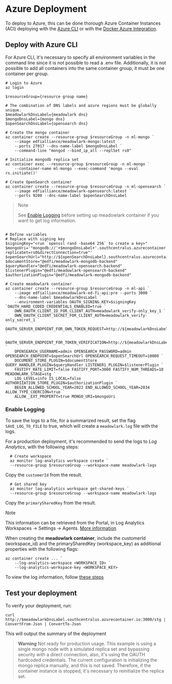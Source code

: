 # Azure Deployment

To deploy to Azure, this can be done thorough Azure Container Instances (ACI) deploying with the [Azure
CLI](https://learn.microsoft.com/en-us/cli/azure/install-azure-cli) or with the [Docker Azure
Integration](https://docs.docker.com/cloud/aci-integration/).

## Deploy with Azure CLI

For Azure CLI, it's necessary to specify all environment variables in the command line since it is not possible to read a
.env file. Additionally, it is not possible to add all containers into the same container group, it must be one container per
group.

```pwsh
# Login to Azure
az login

$resourceGroup={resource group name}

# The combination of DNS labels and azure regions must be globally unique.
$meadowlarkDnsLabel={meadowlark dns}
$mongoDnsLabel={mongo dns}
$openSearchDnsLabel={opensearch dns}

# Create the mongo container
az container create --resource-group $resourceGroup -n ml-mongo `
    --image edfialliance/meadowlark-mongo:latest `
    --ports 27017 --dns-name-label $mongoDnsLabel `
    --command-line "mongod --bind_ip_all --replSet rs0"

# Initialize mongodb replica set
az container exec --resource-group $resourceGroup -n ml-mongo `
    --container-name ml-mongo --exec-command 'mongo --eval rs.initiate()'

# Create OpenSearch container
az container create --resource-group $resourceGroup -n ml-opensearch `
    --image edfialliance/meadowlark-opensearch:latest `
    --ports 9200 --dns-name-label $openSearchDnsLabel

```

> > [!NOTE]
> See [Enable Logging](#enable-logging) before setting up meadowlark container if you want to get log information.

```pwsh

# Define variables
# Replace with signing key
$signingKey="<run `openssl rand -base64 256` to create a key>"
$mongoUri='"mongodb://'+$mongoDnsLabel+'.southcentralus.azurecontainer.io:27017/?replicaSet=rs0&directConnection=true"'
$openSearchUrl="http://${openSearchDnsLabel}.southcentralus.azurecontainer.io:9200"
$documentStore="@edfi/meadowlark-mongodb-backend"
$queryHandler="@edfi/meadowlark-opensearch-backend"
$listenerPlugin="@edfi/meadowlark-opensearch-backend"
$authorizationPlugin="@edfi/meadowlark-mongodb-backend"

# Create meadowlark container
az container create --resource-group $resourceGroup -n ml-api `
    --image edfialliance/meadowlark-ed-fi-api:pre --ports 3000 `
    --dns-name-label $meadowlarkDnsLabel `
    --environment-variables OAUTH_SIGNING_KEY=$signingKey `OAUTH_HARD_CODED_CREDENTIALS_ENABLED=true `
    OWN_OAUTH_CLIENT_ID_FOR_CLIENT_AUTH=meadowlark_verify-only_key_1 `
    OWN_OAUTH_CLIENT_SECRET_FOR_CLIENT_AUTH=meadowlark_verify-only_secret_1 `
    OAUTH_SERVER_ENDPOINT_FOR_OWN_TOKEN_REQUEST=http://${meadowlarkDnsLabel}.southcentralus.azurecontainer.io:3000/stg/oauth/token `
    OAUTH_SERVER_ENDPOINT_FOR_TOKEN_VERIFICATION=http://${meadowlarkDnsLabel}.southcentralus.azurecontainer.io:3000/stg/oauth/verify `
    OPENSEARCH_USERNAME=admin OPENSEARCH_PASSWORD=admin OPENSEARCH_ENDPOINT=$openSearchUrl OPENSEARCH_REQUEST_TIMEOUT=10000 `
    DOCUMENT_STORE_PLUGIN=$documentStore QUERY_HANDLER_PLUGIN=$queryHandler LISTENER1_PLUGIN=$listenerPlugin `
    FASTIFY_RATE_LIMIT=false FASTIFY_PORT=3000 FASTIFY_NUM_THREADS=10 MEADOWLARK_STAGE=stg `
    LOG_LEVEL=info IS_LOCAL=false AUTHORIZATION_STORE_PLUGIN=$authorizationPlugin `
    BEGIN_ALLOWED_SCHOOL_YEAR=2022 END_ALLOWED_SCHOOL_YEAR=2034 ALLOW_TYPE_COERCION=true `
    ALLOW__EXT_PROPERTY=true MONGO_URI=$mongoUri
```

### Enable Logging

To save the logs to a file, for a summarized result, set the flag `SAVE_LOG_TO_FILE` to true, which will create a
`meadowlark.log` file with the logs.

For a production deployment, it's recommended to send the logs to _Log Analytics_, with the following steps:

```pwsh
  # Create workspace
  az monitor log-analytics workspace create `
  --resource-group $resourceGroup --workspace-name meadowlark-logs
```

Copy the `customerId` from the result.

```pwsh
  # Get shared key
  az monitor log-analytics workspace get-shared-keys `
  --resource-group $resourceGroup --workspace-name meadowlark-logs
```

Copy the `primarySharedKey` from the result.

> [!NOTE]
> This information can be retrieved from the Portal, in Log Analytics Workspaces -> Settings -> Agents. [More
> information](https://learn.microsoft.com/en-us/azure/container-instances/container-instances-log-analytics#get-log-analytics-credentials)

When creating the **meadowlark container**, include the customerId (workspace_id) and the primarySharedKey (workspace_key) as
additional properties with the following flags:

```pwsh
az container create ... `
    --log-analytics-workspace <WORKSPACE_ID> `
    --log-analytics-workspace-key <WORKSPACE_KEY>
```

To view the log information, follow [these
steps](https://learn.microsoft.com/en-us/azure/container-instances/container-instances-log-analytics#view-logs)

## Test your deployment

To verify your deployment, run:

```pwsh
curl http://$meadowlarkDnsLabel.southcentralus.azurecontainer.io:3000/stg | ConvertFrom-Json | ConvertTo-Json
```

This will output the summary of the deployment

> **Warning** Not ready for production usage. This example is using a single mongo node with a simulated replica set and
> bypassing security with a direct connection, also, it's using the OAUTH hardcoded credentials. The current configuration is
> initializing the mongo replica manually, and this is not saved. Therefore, if the container instance is stopped, it's
> necessary to reinitialize the replica set.
